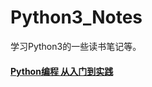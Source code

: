 # Python3_Notes
学习Python3的一些读书笔记等。

#### <a href="./book/python_crash_course/info/bookinfo.md">Python编程 从入门到实践</a>